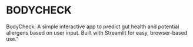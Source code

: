 # BODYCHECK
BodyCheck: A simple interactive app to predict gut health and potential allergens based on user input. Built with Streamlit for easy, browser-based use.”

